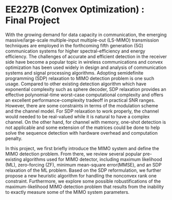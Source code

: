 # EE227B (Convex Optimization) : Final Project

With the growing demand for data capacity in communication, the emerging massive/large-scale multiple-input multiple-out (LS-MIMO) transmission techniques are employed in the forthcoming fifth generation (5G) communication systems for higher spectral-efficiency and energy efficiency. The challenges of accurate and efficient detection in the receiver side have become a popular topic in wireless communications and convex optimization has been used widely in design and analysis of communication systems and signal processing algorithms. Adopting semidefinite programming (SDP) relaxation to MIMO detection problem is one such usage. Compared to other existing detection algorithm which have exponential complexity such as sphere decoder,  SDP relaxation provides an effective polynomial-time worst-case computational complexity and offers an excellent performance-complexity tradeoff in practical SNR ranges. However, there are some constraints in terms of the modulation scheme and the channel model. For SDP relaxation to work properly, the channel would needed to be real-valued while it is natural to have a complex channel. On the other hand, for channel with memory, one-shot detection is not applicable and some extension of the matrices could be done to help solve the sequence detection with hardware overhead and computation penalty.

In this project, we first briefly introduce the MIMO system and define the MIMO detection problem. From there, we review several popular pre-existing algorithms used for MIMO detector, including maximum likelihood (ML), zero-forcing (ZF), minimum mean-square error(MMSE), and an SDP relaxation of the ML problem. Based on the SDP reformulation, we further propose a new heuristic algorithm for handling the nonconvex rank one constraint. Furthermore, we explore some possible robustifications of the maximum-likelihood MIMO detection problem that results from the inability to exactly measure some of the MIMO system parameters. 
